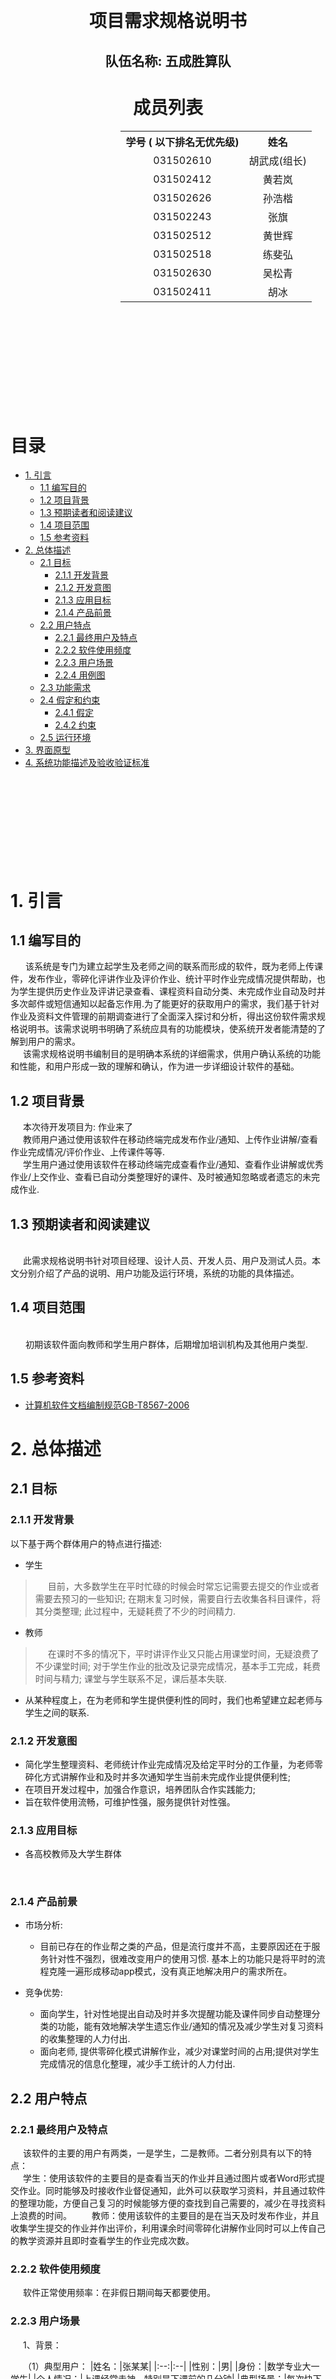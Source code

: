 <br /><br /><br /><br /><br /><br />
<h1 style="text-align:center;"> 项目需求规格说明书</h1>

<h2 style="text-align:center;">队伍名称: 五成胜算队</h2>

<h1 style="display:block;text-align:center;">成员列表</h1>
<table style="text-align:center;margin-left:35%">
  <tr>
    <th>学号 ( 以下排名无优先级)</th>
    <th>姓名</th>
  </tr>
  <tr>
    <td>031502610</td>
    <td>胡武成(组长)</td>
  </tr>
  <tr>
    <td>031502412</td>
    <td>黄若岚</td>
  </tr>
  <tr>
    <td>031502626</td>
    <td>孙浩楷</td>
  </tr>
  <tr>
    <td>031502243</td>
    <td>张旗</td>
  </tr>
  <tr>
    <td>031502512</td>
    <td>黄世辉</td>
  </tr>
  <tr>
    <td>031502518</td>
    <td>练斐弘</td>
  </tr>
  <tr>
    <td>031502630</td>
    <td>吴松青</td>
  </tr>
  <tr>
    <td>031502411</td>
    <td>胡冰</td>
  </tr>
</table>
</span>

<br />
<br />
<br />
<br />
<br />
<br /><br /><br /><br />

# 目录

* [1. 引言](#a)
    - [1.1 编写目的](#a.1)
    - [1.2 项目背景](#a.2)
    - [1.3 预期读者和阅读建议](#a.3)
    - [1.4 项目范围](#a.4)
    - [1.5 参考资料](#a.5)
* [2. 总体描述](#b)
    - [2.1 目标](#b.1)
        - [2.1.1 开发背景](#b.1.1)
        - [2.1.2 开发意图](#b.1.2)
        - [2.1.3 应用目标](#b.1.3)
        - [2.1.4 产品前景](#b.1.4)
    - [2.2 用户特点](#b.2)
        - [2.2.1 最终用户及特点](#b.2.1)
        - [2.2.2 软件使用频度](#b.2.2)
        - [2.2.3 用户场景](#b.2.3)
        - [2.2.4 用例图](#b.2.4)
    - [2.3 功能需求](#b.3)
    - [2.4 假定和约束](#b.4)
        - [2.4.1 假定](#b.4.1)
        - [2.4.2 约束](#b.4.2)
    - [2.5 运行环境](#b.5)
* [3. 界面原型](#c)
* [4.  系统功能描述及验收验证标准](#d)


<br /><br />
<br /><br />
<br /><br />
<br />
<br />

# <span id="a">1. 引言</span>
## <span id="a.1">1.1 编写目的</span>
<span style="display:inline-block;width:20px;"></span> 该系统是专门为建立起学生及老师之间的联系而形成的软件，既为老师上传课件，发布作业，零碎化评讲作业及评价作业、统计平时作业完成情况提供帮助，也为学生提供历史作业及评讲记录查看、课程资料自动分类、未完成作业自动及时并多次邮件或短信通知以起备忘作用.为了能更好的获取用户的需求，我们基于针对作业及资料文件管理的前期调查进行了全面深入探讨和分析，得出这份软件需求规格说明书。该需求说明书明确了系统应具有的功能模块，使系统开发者能清楚的了解到用户的需求。
</br>
<span style="display:inline-block;width:20px;"></span>该需求规格说明书编制目的是明确本系统的详细需求，供用户确认系统的功能和性能，和用户形成一致的理解和确认，作为进一步详细设计软件的基础。

## <span id="a.2">1.2 项目背景</span>
<span style="display:inline-block;width:20px;"></span>本次待开发项目为: 作业来了 
</br>
<span style="display:inline-block;width:20px;"></span>教师用户通过使用该软件在移动终端完成发布作业/通知、上传作业讲解/查看作业完成情况/评价作业、上传课件等等.</br>
<span style="display:inline-block;width:20px;"></span>学生用户通过使用该软件在移动终端完成查看作业/通知、查看作业讲解或优秀作业/上交作业、查看已自动分类整理好的课件、及时被通知忽略或者遗忘的未完成作业.

## <span id="a.3">1.3 预期读者和阅读建议</span>
</br>
<span style="display:inline-block;width:20px;"></span>此需求规格说明书针对项目经理、设计人员、开发人员、用户及测试人员。本文分别介绍了产品的说明、用户功能及运行环境，系统的功能的具体描述。

## <span id="a.4">1.4 项目范围</span>
</br>
<span style="display:inline-block;width:20px;"></span> 初期该软件面向教师和学生用户群体，后期增加培训机构及其他用户类型.

## <span id="a.5">1.5 参考资料</span>

* [计算机软件文档编制规范GB-T8567-2006](http://www.doc88.com/p-8179916737283.html)

# <span id="b">2. 总体描述</span>
## <span id="b.1">2.1 目标</span> 
### <span id="b.1.1"> 2.1.1 开发背景</span>
以下基于两个群体用户的特点进行描述:

* 学生
> <span style="display:inline-block;width:20px;"></span>目前，大多数学生在平时忙碌的时候会时常忘记需要去提交的作业或者需要去预习的一些知识; 在期末复习时候，需要自行去收集各科目课件，将其分类整理; 此过程中，无疑耗费了不少的时间精力.

* 教师
> <span style="display:inline-block;width:20px;"></span>在课时不多的情况下，平时讲评作业又只能占用课堂时间，无疑浪费了不少课堂时间; 对于学生作业的批改及记录完成情况，基本手工完成，耗费时间与精力; 课堂与学生联系不足，课后基本失联.

* 从某种程度上，在为老师和学生提供便利性的同时，我们也希望建立起老师与学生之间的联系.

### <span id="b.1.2">2.1.2 开发意图</span>
* 简化学生整理资料、老师统计作业完成情况及给定平时分的工作量，为老师零碎化方式讲解作业和及时并多次通知学生当前未完成作业提供便利性;
* 在项目开发过程中，加强合作意识，培养团队合作实践能力;
* 旨在软件使用流畅，可维护性强，服务提供针对性强。

### <span id="b.1.3">2.1.3 应用目标</span>
* 各高校教师及大学生群体

<br />

### <span id="b.1.4"> 2.1.4 产品前景</span>
* 市场分析:
    - 目前已存在的作业帮之类的产品，但是流行度并不高，主要原因还在于服务针对性不强烈，很难改变用户的使用习惯. 基本上的功能只是将平时的流程克隆一遍形成移动app模式，没有真正地解决用户的需求所在。

* 竞争优势: 
   - 面向学生，针对性地提出自动及时并多次提醒功能及课件同步自动整理分类的功能，能有效地解决学生遗忘作业/通知的情况及减少学生对复习资料的收集整理的人力付出. 
   - 面向老师, 提供零碎化模式讲解作业，减少对课堂时间的占用;提供对学生完成情况的信息化整理，减少手工统计的人力付出.

## <span id = "b.2"> 2.2 用户特点 </span>
### <span id = "b.2.1"> 2.2.1 最终用户及特点 </span>

<span style="display:inline-block;width:20px;"></span>该软件的主要的用户有两类，一是学生，二是教师。二者分别具有以下的特点：
</br><span style="display:inline-block;width:20px;"></span>学生：使用该软件的主要目的是查看当天的作业并且通过图片或者Word形式提交作业。同时能够及时接收作业督促通知，此外可以获取学习资料，并且通过软件的整理功能，方便自己复习的时候能够方便的查找到自己需要的，减少在寻找资料上浪费的时间。
　　教师：使用该软件的主要目的是在当天及时发布作业，并且收集学生提交的作业并作出评价，利用课余时间零碎化讲解作业同时可以上传自己的教学资源并且即时查看学生的作业完成次数。
### <span id = "b.2.2"> 2.2.2 软件使用频度 </span>
<span style="display:inline-block;width:20px;"></span>软件正常使用频率：在非假日期间每天都要使用。
### <span id = "b.2.3"> 2.2.3 用户场景 </span>
<span style="display:inline-block;width:20px;"></span>1、背景：</br>

<span style="display:inline-block;width:20px;"></span>（1）典型用户：
|姓名：|张某某|
|:--:|:--|
|性别：|男|
|身份：|数学专业大一学生|
|个人情况：|上课经常走神，特别是下课前的几分钟|
|典型场景：|每次快下课的时候总是没有注意听老师是否布置了作业，回到宿舍总是忘记向同学询问，第二天要检查作业时才赶紧抄同学作业。|
|典型描述：|希望能有人能时时刻刻提醒我做作业|

|姓名：|刘某某|
|:--:|:--|
|性别：|男|
|身份：|软件工程专业大二学生|
|个人情况：|经常上课打瞌睡，没有及时上交作业|
|典型场景：|每次复习时拿出做过的作业，发现什么自己还是一头雾水|
|典型描述：|这个知识点是什么来着|

|姓名：|王某某|
|:--:|:--|
|性别：|女|
|身份：|计算机专业大二学生|
|个人情况：|学霸，成绩优异|
|典型场景：|每次期末复习的时候浪费一大堆时间在下载课件，整理资料上，如果能把这些时间利用起来，我的成绩能更好|
|典型描述：|减少无用功，提高学习成绩|

|姓名：|王某某|
|:--:|:--|
|性别：|女|
|身份：|计算机专业老师|
|个人情况：|为人严禁认真，一切为了学生出发|
|典型场景：|每次上课总是短短的2个45分钟，又要花一部分的时间在书写，点名，讲评作业上，如果能利用上这些时间，就能把知识点都讲全了|
|典型描述：|一切为了学生的未来|

|姓名：|杜某某|
|:--:|:--|
|性别：|男|
|身份：|计算机专业老师|
|个人情况：|幽默风趣|
|典型场景：|每次批改完作业都是深夜了，又要花部分时间在登记作业上，睡眠不足啊|
|典型描述：|谁来救救我的睡眠时间|
（2）用户需求和待解决问题</br>
<span style="display:inline-block;width:20px;"></span>学生：一些因素导致没有能够及时了解到当天作业情况，课后由于其他原因忘记写作业，针对自己做错或者不清楚的作业题目始终一头雾水得不到解决，在复习阶段要花费大量时间去寻找和整理学习资料，浪费了大量的时间和精力。

　　<span style="display:inline-block;width:20px;"></span>教师：上课时花费大量时间在收集作业，讲评作业以及其他一些琐事上，导致讲课质量欠佳，同时课时安排有限，没有多余时间来给学生讲解作业，手工登记作业完成情况时容易出错，并且效率不高。</br>
（3）假设：</br>
　　A、软件功能全部实现<br/>
　　B、上述用户使用了本软件<br/>
2、场景<br/>
　　叮叮叮，下课了。张某某骑着小黄车回到宿舍，手机发出震动，收到一条信息：“今天的高数作业P122 23、24、31。请同学们务必独立完成作业，及时上交。”张某某大笑：“再也不用临时抱佛脚了。”<br/>
　　在宿舍，由于昨天晚上熬夜敲代码刘某某在今天的线代课上打了一整节的瞌睡，放学回宿舍后用自己的学生帐号登入app，发现老师上传了今天的课件，发布了今天要完成的作业。刘某某洗漱完吃了早点便找出去找了间自习室认真的照着课件复习起来。</br>
　　又是一年期末前夕，王某某打开app，点击进入学习资源，看着整齐分类的复习资料，露出了开心的笑容，心里默默想着，今年一定要拿下第一名。<br/>
　　放学回到家中，王老师打开软件登入后，上传了作业讲解，这样一来明天上课就不用花时间在讲解作业上了。<br/>
　　深夜了，杜老师通过软件汇总学生作业的功能，查阅了学生当天的作业的完成情况并且通过标记的功能选择了几位同学的作业作为优秀作业。
　　
### <span id = "b.2.4"> 2.2.4 用例图 </span>

![uml case][1]


  [1]: http://ww2.sinaimg.cn/large/0060lm7Tly1fkwq0m617xj30sm0w4q89.jpg


## <span id="b.3">2.3 功能需求</span>
![](http://images2017.cnblogs.com/blog/885954/201710/885954-20171027173514773-1313687801.jpg)

## <span id="b.4">2.4 假定和约束</span>

### <span id="b.4.1">2.4.1 假定</span>

( 1 ) 可操作性：假定使用的用户在经过一段时间熟悉之后，可以灵活地操作本系统。

( 2 ) 用户支持：假定在本系统开发的各个环节中得到用户的有效支持和配合。 

( 3 ) 技术支持：假定开发初期，项目成员充分理解本系统的需求，并掌握一定的开发语言基础。在开发过程中遇到技术问题，可以及时得到老师的指导与帮助。 

( 4 ) 人员配合：假定项目所有成员在项目开发过程中积极配合，并且不会产生突发情况的而导致项目成员无法正常参与开发工作。 

( 5 ) 时间限定：假定项目的截止时间不会提前。

( 6 ) 需求限定：假定项目需求确定之后，不会有太大改变。 

### <span id="b.4.2">2.4.1 约束</span>

**人员约束：** 

<span style="display:inline-block;width:20px;"></span>团队成员均为大三学生，共 8 人。 

**管理约束：**

<span style="display:inline-block;width:20px;"></span>( 1 ) 本次开发，实行以一人担任项目管理者，分工合作的模式进行。力求每个人的分工涉及开发过程中的所有流程，并能够按照进度表进行，开发过程中遇到的问题将通过项目会议得到一致的解决。

<span style="display:inline-block;width:20px;"></span>( 2 ) 项目成员需要明确自身责任，按时完成自身任务，互相配合。遇到问题时，项目管理者必须能够有效进行协调，使项目得到快速、有效的推进。 

**技术约束：**

<span style="display:inline-block;width:20px;"></span>( 1 ) 项目成员在相关开发语言掌握方面存在一定欠缺，缺乏相关项目经验，在文档编写方面也有待提升。

<span style="display:inline-block;width:20px;"></span>( 2 ) 项目成员在美工方面非专业人士，能力有限。 

**时间约束：**

<span style="display:inline-block;width:20px;"></span>本系统开发周期较短，时间相对紧张。 

**其他约束：** 

<span style="display:inline-block;width:20px;"></span>由于在开发期间，项目成员还存在其他学科的学习任务，将对项目进度造成一定的影响。


## <span id="b.5">2.5 运行环境</span>

<span style="display:inline-block;width:20px;"></span>Android 4.4.4及以上版本

# <span id="c">3. 界面原型</span>

## 3.1 教师web端

### 3.1.1 登录注册界面
通过手机号登录注册，方便快捷。

图：登录注册工作流

 <img src="http://img.blog.csdn.net/20171027201328496?watermark/2/text/aHR0cDovL2Jsb2cuY3Nkbi5uZXQvbTBfMzc4NzY5NTQ=/font/5a6L5L2T/fontsize/400/fill/I0JBQkFCMA==/dissolve/70/gravity/SouthEast" width="150%" alt=""/>

### 3.1.2 教师主页

登录后进入教师主页：

- 我的课堂：查看开设的所有课堂（可搜索），并可以新建课堂。

<img src="http://img.blog.csdn.net/20171027223444174?watermark/2/text/aHR0cDovL2Jsb2cuY3Nkbi5uZXQvbTBfMzc4NzY5NTQ=/font/5a6L5L2T/fontsize/400/fill/I0JBQkFCMA==/dissolve/70/gravity/SouthEast" width="70%" alt=""/>

- **课程资料：**每一个课程对应一个同名文件夹，该文件夹中资料由老师上传，与学生共享使用；另外还有一个老师 `个人资料`，该文件夹私人所有、不与学生共享，可供老师在云端备份教学资料。


<img src="http://img.blog.csdn.net/20171027223516043?watermark/2/text/aHR0cDovL2Jsb2cuY3Nkbi5uZXQvbTBfMzc4NzY5NTQ=/font/5a6L5L2T/fontsize/400/fill/I0JBQkFCMA==/dissolve/70/gravity/SouthEast" width="70%" alt=""/>

图：教师主页工作流

 ![](http://img.blog.csdn.net/20171027205326193?watermark/2/text/aHR0cDovL2Jsb2cuY3Nkbi5uZXQvbTBfMzc4NzY5NTQ=/font/5a6L5L2T/fontsize/400/fill/I0JBQkFCMA==/dissolve/70/gravity/SouthEast)
 
### 3.1.3 课堂首页

点击教师主页－我的课堂中的课程，进入到相应的课程首页（以下介绍以高数为例）

- **课程介绍：**`课程二维码`提供给学生扫码加入老师创建的课堂，方便快捷。
- **系统提醒：**提醒老师作业批改，以及学生作业提交的情况.

<img src="http://img.blog.csdn.net/20171027223708025?watermark/2/text/aHR0cDovL2Jsb2cuY3Nkbi5uZXQvbTBfMzc4NzY5NTQ=/font/5a6L5L2T/fontsize/400/fill/I0JBQkFCMA==/dissolve/70/gravity/SouthEast" width="70%" alt=""/>


- **链接：**链接到`课程作业`和`课程通知`界面.

图：课堂首页工作流


![](http://img.blog.csdn.net/20171027210529180?watermark/2/text/aHR0cDovL2Jsb2cuY3Nkbi5uZXQvbTBfMzc4NzY5NTQ=/font/5a6L5L2T/fontsize/400/fill/I0JBQkFCMA==/dissolve/70/gravity/SouthEast)

#### 课程作业

- **主页：**显示该课程所有作业，提醒老师需要批改的作业，以及已完成作业列表。

<img src="http://img.blog.csdn.net/20171027213146043?watermark/2/text/aHR0cDovL2Jsb2cuY3Nkbi5uZXQvbTBfMzc4NzY5NTQ=/font/5a6L5L2T/fontsize/400/fill/I0JBQkFCMA==/dissolve/70/gravity/SouthEast" width="70%" alt=""/>


- **作业批改：**老师可以在此批改学生线上提交的作业，并通过星级打分。

<img src="http://img.blog.csdn.net/20171027213323411?watermark/2/text/aHR0cDovL2Jsb2cuY3Nkbi5uZXQvbTBfMzc4NzY5NTQ=/font/5a6L5L2T/fontsize/400/fill/I0JBQkFCMA==/dissolve/70/gravity/SouthEast" width="70%" alt=""/>

- **作业发布：**线上发布作业，可以选择提交形式（线上or线下），说明截止时间，发布后实时同步提醒学生端。

<img src="http://img.blog.csdn.net/20171027213454408?watermark/2/text/aHR0cDovL2Jsb2cuY3Nkbi5uZXQvbTBfMzc4NzY5NTQ=/font/5a6L5L2T/fontsize/400/fill/I0JBQkFCMA==/dissolve/70/gravity/SouthEast" width="70%" alt=""/>

- **作业讲解：**线上发布作业讲解，可上传作业讲解文档

<img src="http://img.blog.csdn.net/20171027213627971?watermark/2/text/aHR0cDovL2Jsb2cuY3Nkbi5uZXQvbTBfMzc4NzY5NTQ=/font/5a6L5L2T/fontsize/400/fill/I0JBQkFCMA==/dissolve/70/gravity/SouthEast" width="70%" alt=""/>

- **完成情况：**可以查看单次作业所有学生完成情况，以及某个学生作业完成情况总评。

单次作业完成情况

<img src="http://img.blog.csdn.net/20171027213726055?watermark/2/text/aHR0cDovL2Jsb2cuY3Nkbi5uZXQvbTBfMzc4NzY5NTQ=/font/5a6L5L2T/fontsize/400/fill/I0JBQkFCMA==/dissolve/70/gravity/SouthEast" width="70%" alt=""/>

某个学生作业总评

<img src="http://img.blog.csdn.net/20171027214110063?watermark/2/text/aHR0cDovL2Jsb2cuY3Nkbi5uZXQvbTBfMzc4NzY5NTQ=/font/5a6L5L2T/fontsize/400/fill/I0JBQkFCMA==/dissolve/70/gravity/SouthEast" width="70%" alt=""/>

#### 课程通知

老师可以查看已发布的通知，也可直接发布课程通知
<img src="http://img.blog.csdn.net/20171027214725083?watermark/2/text/aHR0cDovL2Jsb2cuY3Nkbi5uZXQvbTBfMzc4NzY5NTQ=/font/5a6L5L2T/fontsize/400/fill/I0JBQkFCMA==/dissolve/70/gravity/SouthEast" width="70%" alt=""/>

### 3.1.4 个人信息界面

- 显示老师的基本信息：头像、姓名、手机号、密码
- 基本功能：自定义修改头像，短信验证修改密码

个人信息工作流图

<img src="http://img.blog.csdn.net/20171027215631249?watermark/2/text/aHR0cDovL2Jsb2cuY3Nkbi5uZXQvbTBfMzc4NzY5NTQ=/font/5a6L5L2T/fontsize/400/fill/I0JBQkFCMA==/dissolve/70/gravity/SouthEast" width="150%" alt=""/>

## <span id="c.2"> 3.2 学生端 </span>

###3.2.1 登录注册界面

登录通过手机号登录，支持注册和忘记密码。
![](http://images2017.cnblogs.com/blog/885599/201710/885599-20171028162315867-1309267506.png)

###3.2.2 课程界面

（以高数为例）通过未提交作业（无讲解）来展示。

可以实现的功能如下：

 - 从课程列表中点击查看作业与通知，通知处有红点代表还未阅读，方便直观。
 - 每一个作业里面都能查看老师讲解，提交作业。
 - 查看讲解处有老师给出的优秀作业，可以查看同学的优秀作业。
 - 提交作业可以上传附件，也可以通过上传照片的方式提交作业。

以下是课程界面。

![](http://images2017.cnblogs.com/blog/885599/201710/885599-20171028162728570-398369170.png)



### 3.2.3 资料界面

* 根据学生课表自动生成各门课程的资料列表
* 每门课程内含有自己整理的学习资料（可自行上传）以及老师共享的文件资料（可自行选择下载）
* 在课程内部可以自己创建文件夹管理复杂繁多的学习资料
* 学生也可自己创建自学的课程文件夹，进行学习资料管理

![](http://images2017.cnblogs.com/blog/885599/201710/885599-20171028162938726-2126288543.png)



### 3.2.4 个人中心

学生可以进行个人设置，意见反馈，查看团队信息，设置个人中心的信息，设置头像等管理自己的个人信息。

以下是个人中心。
![](http://images2017.cnblogs.com/blog/885599/201710/885599-20171028163107289-1992146143.png)




# <span id="d">4. 系统功能描述及验收验证标准</span> 

<table>
  <tr>
    <th>测试功能</th>
    <th>测试项</th>
    <th>输入/操作</th>
    <th>校验点</th>
    <th>预期结果</th>
    <th>完成情况</th>
  </tr>
  <tr>
    <td rowspan="41">web端</td>
    <td rowspan="6">注册</td>
    <td>输入姓名</td>
    <td>结果显示</td>
    <td>显示姓名</td>
    <td></td>
  </tr>
  <tr>
    <td>输入手机号</td>
    <td>结果显示</td>
    <td>显示手机号</td>
    <td></td>
  </tr>
  <tr>
    <td>输入密码</td>
    <td>结果显示</td>
    <td>显示密码</td>
    <td></td>
  </tr>
  <tr>
    <td>点击获取验证码按钮</td>
    <td>跳转功能</td>
    <td>手机收到验证码</td>
    <td></td>
  </tr>
  <tr>
    <td>输入验证码</td>
    <td>结果显示</td>
    <td>显示验证码</td>
    <td></td>
  </tr>
  <tr>
    <td>点击确认按钮</td>
    <td>确认功能</td>
    <td>提示：注册成功</td>
    <td></td>
  </tr>
  <tr>
    <td rowspan="5">修改密码</td>
    <td>输入手机号</td>
    <td>结果显示</td>
    <td>显示手机号</td>
    <td></td>
  </tr>
  <tr>
    <td>点击获取验证码按钮</td>
    <td>跳转功能</td>
    <td>手机收到验证码</td>
    <td></td>
  </tr>
  <tr>
    <td>输入新密码</td>
    <td>结果显示</td>
    <td>显示密码</td>
    <td></td>
  </tr>
  <tr>
    <td>输入确认密码</td>
    <td>结果显示</td>
    <td>显示打钩或与密码不一致</td>
    <td></td>
  </tr>
  <tr>
    <td>点击确认按钮</td>
    <td>确认功能</td>
    <td>提示：修改密码成功</td>
    <td></td>
  </tr>
  <tr>
    <td rowspan="3">创建课堂</td>
    <td>点击首页创建课程按钮</td>
    <td>跳转功能</td>
    <td>跳转至创建课堂界面</td>
    <td></td>
  </tr>
  <tr>
    <td>输入课程名</td>
    <td>结果显示</td>
    <td>显示课程名</td>
    <td></td>
  </tr>
  <tr>
    <td>点击创建按钮</td>
    <td>确认功能</td>
    <td>提示：创建课程成功</td>
    <td></td>
  </tr>
  <tr>
    <td rowspan="3">发布新通知</td>
    <td>点击/输入通知标题</td>
    <td>结果显示</td>
    <td>显示添加的标题</td>
    <td></td>
  </tr>
  <tr>
    <td>点击/输入通知内容</td>
    <td>结果显示</td>
    <td>显示添加的内容</td>
    <td></td>
  </tr>
  <tr>
    <td>点击发布按钮</td>
    <td>确认功能</td>
    <td>提示：发布通知成功</td>
    <td></td>
  </tr>
  <tr>
    <td rowspan="6">课程资料管理</td>
    <td>点击首页课程资料按钮</td>
    <td>跳转功能</td>
    <td>跳转至课程资料界面</td>
    <td></td>
  </tr>
  <tr>
    <td>点击课程文件夹/个人资料文件夹</td>
    <td>跳转功能</td>
    <td>跳转至课程文件夹/个人资料文件夹界面</td>
    <td></td>
  </tr>
  <tr>
    <td>点击文件夹界面资料</td>
    <td>显示功能</td>
    <td>显示选中资料内容</td>
    <td></td>
  </tr>
  <tr>
    <td>点击返回按钮</td>
    <td>跳转功能</td>
    <td>跳转至课程文件夹/个人资料文件夹界面</td>
    <td></td>
  </tr>
  <tr>
    <td>点击文件夹界面上传按钮</td>
    <td>筛选功能</td>
    <td>选择上传文件</td>
    <td></td>
  </tr>
  <tr>
    <td>点击确认</td>
    <td>确认功能</td>
    <td>提示：上传成功</td>
    <td></td>
  </tr>
  <tr>
    <td rowspan="5">发布作业</td>
    <td>输入作业标题</td>
    <td>结果显示</td>
    <td>显示输入的作业标题</td>
    <td></td>
  </tr>
  <tr>
    <td>点击截止日期选择按钮</td>
    <td>筛选功能</td>
    <td>显示可选日期</td>
    <td></td>
  </tr>
  <tr>
    <td>点击日期</td>
    <td>确认功能</td>
    <td>显示选中截止日期</td>
    <td></td>
  </tr>
  <tr>
    <td>点击提交形式</td>
    <td>筛选功能</td>
    <td>选中所选提交形式</td>
    <td></td>
  </tr>
  <tr>
    <td>输入作业详情</td>
    <td>结果显示</td>
    <td>显示作业详情</td>
    <td></td>
  </tr>
  <tr>
    <td>作业讲解</td>
    <td>点击作业标题按钮</td>
    <td>筛选功能</td>
    <td>显示可选作业</td>
    <td></td>
  </tr>
  <tr>
    <td></td>
    <td>点击作业</td>
    <td>确认功能</td>
    <td>显示选中作业</td>
    <td></td>
  </tr>
  <tr>
    <td></td>
    <td>输入作业讲解内容</td>
    <td>结果显示</td>
    <td>显示作业讲解内容</td>
    <td></td>
  </tr>
  <tr>
    <td></td>
    <td>点击发布讲解按钮</td>
    <td>确认功能/跳转功能</td>
    <td>提示：发布成功。跳转至发布作业/通知详情</td>
    <td></td>
  </tr>
  <tr>
    <td rowspan="5">作业批改</td>
    <td>点击作业标题按钮</td>
    <td>筛选功能</td>
    <td>显示可选作业</td>
    <td></td>
  </tr>
  <tr>
    <td>点击作业</td>
    <td>确认功能</td>
    <td>显示选中作业</td>
    <td></td>
  </tr>
  <tr>
    <td>输入作业批改内容</td>
    <td>结果显示</td>
    <td>显示作业批改内容</td>
    <td></td>
  </tr>
  <tr>
    <td>滑动评分按钮</td>
    <td>结果显示</td>
    <td>显示作业评分</td>
    <td></td>
  </tr>
  <tr>
    <td>点击批改完成按钮</td>
    <td>确认功能/跳转功能</td>
    <td>提示：批改完成，跳转至下一份作业或跳转至批改完成界面</td>
    <td></td>
  </tr>
  <tr>
    <td rowspan="4">查看作业完成情况</td>
    <td>点击选择作业按钮</td>
    <td>筛选功能</td>
    <td>显示作业列表并选择</td>
    <td></td>
  </tr>
  <tr>
    <td>点击所选作业</td>
    <td>确认功能、显示功能</td>
    <td>显示当前作业的所有学生完成情况</td>
    <td></td>
  </tr>
  <tr>
    <td>点击选中学生按钮</td>
    <td>筛选功能</td>
    <td>显示学生列表并选择</td>
    <td></td>
  </tr>
  <tr>
    <td>点击所选作业</td>
    <td>确认功能、显示功能</td>
    <td>显示当前学生的所有作业完成情况</td>
    <td></td>
  </tr>
</table>

<table style="undefined;table-layout: fixed; width: 1170px">
<colgroup>
<col style="width: 63px">
<col style="width: 138px">
<col style="width: 230px">
<col style="width: 102px">
<col style="width: 539px">
<col style="width: 98px">
</colgroup>
  <tr>
    <th>测试功能</th>
    <th>测试项</th>
    <th>输入/操作</th>
    <th>校验点</th>
    <th>预期结果</th>
    <th>完成情况</th>
  </tr>
  <tr>
    <td rowspan="54">学生端</td>
    <td rowspan="8">注册</td>
    <td>输入姓名</td>
    <td>结果显示</td>
    <td>显示姓名</td>
    <td></td>
  </tr>
  <tr>
    <td>输入学号</td>
    <td>结果显示</td>
    <td>显示学号</td>
    <td></td>
  </tr>
  <tr>
    <td>输入密码</td>
    <td>结果显示</td>
    <td>密文显示密码</td>
    <td></td>
  </tr>
  <tr>
    <td>输入手机号</td>
    <td>结果显示</td>
    <td>显示手机号，若存在，提示：该手机号已被注册</td>
    <td></td>
  </tr>
  <tr>
    <td>点击获取验证码</td>
    <td>跳转功能</td>
    <td>手机接收验证码，按钮提示：获取成功</td>
    <td></td>
  </tr>
  <tr>
    <td>输入验证码</td>
    <td>结果显示</td>
    <td>显示验证码</td>
    <td></td>
  </tr>
  <tr>
    <td>点击提交</td>
    <td>确认功能</td>
    <td>若验证码错误，提示：验证码错误，请重新输入。否则提示：注册成功，并跳转至首页</td>
    <td></td>
  </tr>
  <tr>
    <td>点击“已有账号？立即登陆”</td>
    <td>跳转功能</td>
    <td>跳转至登陆页面</td>
    <td></td>
  </tr>
  <tr>
    <td rowspan="5">登陆</td>
    <td>输入手机号码</td>
    <td>结果显示</td>
    <td>显示手机号码，若用户不存在，提示：该手机号码不存在</td>
    <td></td>
  </tr>
  <tr>
    <td>输入密码</td>
    <td>结果显示</td>
    <td>密文显示密码</td>
    <td></td>
  </tr>
  <tr>
    <td>点击登陆</td>
    <td>确认功能</td>
    <td>若登陆有效，跳转至主界面，否则提示：密码错误</td>
    <td></td>
  </tr>
  <tr>
    <td>点击注册账号</td>
    <td>跳转功能</td>
    <td>跳转至注册页面</td>
    <td></td>
  </tr>
  <tr>
    <td>点击忘记密码</td>
    <td>跳转功能</td>
    <td>跳转至忘记密码页面</td>
    <td></td>
  </tr>
  <tr>
    <td rowspan="5">忘记密码</td>
    <td>输入手机号</td>
    <td>结果显示</td>
    <td>显示手机号，若该手机号不存在，提示：该手机号不存在</td>
    <td></td>
  </tr>
  <tr>
    <td>点击获取验证码</td>
    <td>跳转功能</td>
    <td>手机接收验证码，按钮提示：获取成功</td>
    <td></td>
  </tr>
  <tr>
    <td>输入验证码</td>
    <td>结果显示</td>
    <td>显示验证码</td>
    <td></td>
  </tr>
  <tr>
    <td>输入新密码</td>
    <td>结果显示</td>
    <td>密文显示密码</td>
    <td></td>
  </tr>
  <tr>
    <td>点击确认</td>
    <td>确认功能</td>
    <td>提示：修改密码成功</td>
    <td></td>
  </tr>
  <tr>
    <td rowspan="3">我的课堂</td>
    <td>点击搜索</td>
    <td>筛选功能</td>
    <td>显示匹配课程</td>
    <td></td>
  </tr>
  <tr>
    <td>点击扫描二维码按钮</td>
    <td>跳转功能</td>
    <td>跳转至扫描二维码页面</td>
    <td></td>
  </tr>
  <tr>
    <td>点击课程名</td>
    <td>跳转功能</td>
    <td>跳转至该课程详情页面</td>
    <td></td>
  </tr>
  <tr>
    <td rowspan="3">课程详情</td>
    <td>点击作业</td>
    <td>跳转功能</td>
    <td>跳转至该作业详情页面</td>
    <td></td>
  </tr>
  <tr>
    <td>点击课程通知</td>
    <td>跳转功能</td>
    <td>跳转至该课程通知页面</td>
    <td></td>
  </tr>
  <tr>
    <td>点击返回按钮</td>
    <td>跳转功能</td>
    <td>返回至我的课堂页面</td>
    <td></td>
  </tr>
  <tr>
    <td rowspan="3">作业详情</td>
    <td>点击查看讲解</td>
    <td>跳转功能</td>
    <td>跳转至作业讲解页面</td>
    <td></td>
  </tr>
  <tr>
    <td>点击提交作业</td>
    <td>跳转功能</td>
    <td>跳转至提交作业页面</td>
    <td></td>
  </tr>
  <tr>
    <td>点击返回按钮</td>
    <td>跳转功能</td>
    <td>返回至课程详情页面</td>
    <td></td>
  </tr>
  <tr>
    <td rowspan="2">作业讲解</td>
    <td>点击作业展示</td>
    <td>跳转功能</td>
    <td>跳转至作业展示页面</td>
    <td></td>
  </tr>
  <tr>
    <td>点击返回按钮</td>
    <td>跳转功能</td>
    <td>返回至作业详情页面</td>
    <td></td>
  </tr>
  <tr>
    <td rowspan="2">作业展示</td>
    <td>点击作业</td>
    <td>结果显示</td>
    <td>显示该优秀作业内容</td>
    <td></td>
  </tr>
  <tr>
    <td>点击返回按钮</td>
    <td>跳转功能</td>
    <td>返回至作业讲解页面</td>
    <td></td>
  </tr>
  <tr>
    <td rowspan="4">提交作业</td>
    <td>点击上传附件</td>
    <td>筛选功能</td>
    <td>选择上传附件</td>
    <td></td>
  </tr>
  <tr>
    <td>点击上传图片</td>
    <td>筛选功能</td>
    <td>选择上传图片</td>
    <td></td>
  </tr>
  <tr>
    <td>输入文字</td>
    <td>结果显示</td>
    <td>显示输入内容</td>
    <td></td>
  </tr>
  <tr>
    <td>点击提交</td>
    <td>确认功能</td>
    <td>提示：提交成功</td>
    <td></td>
  </tr>
  <tr>
    <td rowspan="3">资料</td>
    <td>点击搜索</td>
    <td>筛选功能</td>
    <td>显示匹配文件夹</td>
    <td></td>
  </tr>
  <tr>
    <td>点击新建文件夹按钮</td>
    <td>跳转功能</td>
    <td>添加新的文件夹</td>
    <td></td>
  </tr>
  <tr>
    <td>点击课程</td>
    <td>跳转功能</td>
    <td>跳转至课程文件管理页面</td>
    <td></td>
  </tr>
  <tr>
    <td rowspan="4">课程文件管理</td>
    <td>点击我的资料</td>
    <td>结果显示</td>
    <td>显示自己添加的文件</td>
    <td></td>
  </tr>
  <tr>
    <td>点击添加按钮</td>
    <td>筛选功能</td>
    <td>选择要上传的文件</td>
    <td></td>
  </tr>
  <tr>
    <td>点击云端资料</td>
    <td>结果显示</td>
    <td>显示同步资料</td>
    <td></td>
  </tr>
  <tr>
    <td>点击下载按钮</td>
    <td>确认功能</td>
    <td>下载资料至手机</td>
    <td></td>
  </tr>
  <tr>
    <td rowspan="5">我的</td>
    <td>点击头像</td>
    <td>跳转功能</td>
    <td>跳转至个人中心页面</td>
    <td></td>
  </tr>
  <tr>
    <td>点击消息通知</td>
    <td>跳转功能</td>
    <td>跳转至消息通知页面</td>
    <td></td>
  </tr>
  <tr>
    <td>点击设置</td>
    <td>跳转功能</td>
    <td>跳转至设置页面</td>
    <td></td>
  </tr>
  <tr>
    <td>点击关于我们</td>
    <td>跳转功能</td>
    <td>跳转至关于我们页面</td>
    <td></td>
  </tr>
  <tr>
    <td>点击意见反馈</td>
    <td>跳转功能</td>
    <td>跳转至意见反馈页面</td>
    <td></td>
  </tr>
  <tr>
    <td rowspan="2">个人中心</td>
    <td>点击头像</td>
    <td>筛选功能</td>
    <td>选择要更换的头像</td>
    <td></td>
  </tr>
  <tr>
    <td>点击注销按钮</td>
    <td>确认功能</td>
    <td>退出当前账号，返回登陆页面</td>
    <td></td>
  </tr>
  <tr>
    <td rowspan="3">设置</td>
    <td>点击推送按钮</td>
    <td>筛选功能</td>
    <td>选择开启或关闭消息推送</td>
    <td></td>
  </tr>
  <tr>
    <td>点击分享</td>
    <td>筛选功能</td>
    <td>选择分享本APP至其他平台</td>
    <td></td>
  </tr>
  <tr>
    <td>点击清理缓存</td>
    <td>确认功能</td>
    <td>清理APP缓存，提示：已清理缓存xxxMB</td>
    <td></td>
  </tr>
  <tr>
    <td rowspan="2">意见反馈</td>
    <td>输入文字</td>
    <td>结果显示</td>
    <td>显示输入内容</td>
    <td></td>
  </tr>
  <tr>
    <td>点击send</td>
    <td>确认功能</td>
    <td>将意见反馈至后台</td>
    <td></td>
  </tr>
</table>